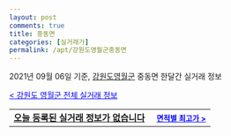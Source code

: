 ```yaml
---
layout: post
comments: true
title: 중동면
categories: [실거래가]
permalink: /apt/강원도영월군중동면
---
```


2021년 09월 06일 기준, <a href="/apt/강원도영월군">강원도영월군</a> 중동면 한달간 실거래 정보

<a style="color: blue;" href="/apt/강원도영월군">< 강원도 영월군 전체 실거래 정보</a>
<!---- start ---->
<table>
  <tr>
    <td colspan="4" style="font-weight: bold;"><a href="/apt/강원도영월군중동면{name_without_space}">오늘 등록된 실거래 정보가 없습니다</a> &nbsp;&nbsp;&nbsp; <a style="color: blue; font-size: smaller;" href="/apt/강원도영월군중동면{name_without_space}">면적별 최고가 ></a></td>
  </tr>
    
</table>
<!---- end ---->
    